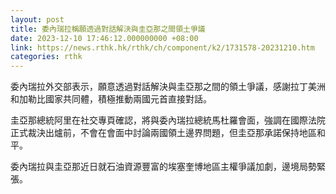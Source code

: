 ```yaml
---
layout: post
title: 委內瑞拉稱願透過對話解決與圭亞那之間領土爭議
date: 2023-12-10 17:46:12.000000000 +08:00
link: https://news.rthk.hk/rthk/ch/component/k2/1731578-20231210.htm
categories: rthk
---
```


委內瑞拉外交部表示，願意透過對話解決與圭亞那之間的領土爭議，感謝拉丁美洲和加勒比國家共同體，積極推動兩國元首直接對話。

圭亞那總統阿里在社交專頁確認，將與委內瑞拉總統馬杜羅會面，強調在國際法院正式裁決出爐前，不會在會面中討論兩國領土邊界問題，但圭亞那承諾保持地區和平。

委內瑞拉與圭亞那近日就石油資源豐富的埃塞奎博地區主權爭議加劇，邊境局勢緊張。
